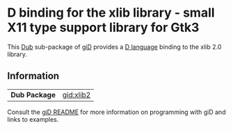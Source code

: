 # D binding for the xlib library - small X11 type support library for Gtk3

This [Dub](https://dub.pm/) sub-package of [giD](https://gid.dub.pm) provides a [D language](https://www.dlang.org) binding to the xlib 2.0 library.

## Information

|     |     |
| --- | --- |
| **Dub Package**          | [gid:xlib2](https://code.dlang.org/packages/gid%3Axlib2)                         |

Consult the [giD README](https://github.com/Kymorphia/gid) for more information on programming with giD and links to examples.
